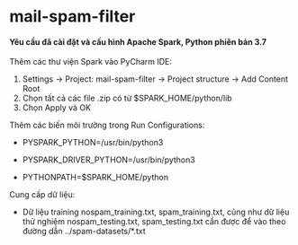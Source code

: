 # mail-spam-filter

#### Yêu cầu đã cài đặt và cấu hình Apache Spark, Python phiên bản 3.7

Thêm các thư viện Spark vào PyCharm IDE:

1.	Settings -> Project: mail-spam-filter -> Project structure -> Add Content Root
2.	Chọn tất cả các file .zip có từ $SPARK_HOME/python/lib
3.	Chọn Apply và OK

Thêm các biến môi trường trong Run Configurations:

-	PYSPARK_PYTHON=/usr/bin/python3

-	PYSPARK_DRIVER_PYTHON=/usr/bin/python3

-	PYTHONPATH=$SPARK_HOME/python

Cung cấp dữ liệu:

- Dữ liệu training nospam_training.txt, spam_training.txt, cũng như dữ liệu thử nghiệm nospam_testing.txt, spam_testing.txt cần được để vào theo đường dẫn ../spam-datasets/*.txt
